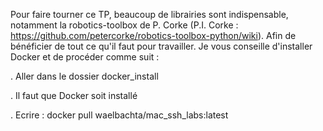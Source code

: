Pour faire tourner ce TP, beaucoup de librairies sont indispensable, notamment la robotics-toolbox de P. Corke (P.I. Corke : https://github.com/petercorke/robotics-toolbox-python/wiki). Afin de bénéficier de tout ce qu'il faut pour travailler. Je vous conseille d'installer Docker et de procéder comme suit :

. Aller dans le dossier docker_install

. Il faut que Docker soit installé

. Ecrire :
		docker pull waelbachta/mac_ssh_labs:latest

